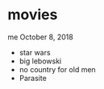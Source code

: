 movies
================
me
October 8, 2018

-   star wars
-   big lebowski
-   no country for old men
-  Parasite
